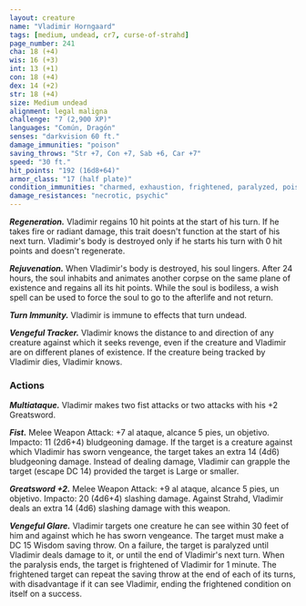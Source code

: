 ```yaml
---
layout: creature
name: "Vladimir Horngaard"
tags: [medium, undead, cr7, curse-of-strahd]
page_number: 241
cha: 18 (+4)
wis: 16 (+3)
int: 13 (+1)
con: 18 (+4)
dex: 14 (+2)
str: 18 (+4)
size: Medium undead
alignment: legal maligna
challenge: "7 (2,900 XP)"
languages: "Común, Dragón"
senses: "darkvision 60 ft."
damage_immunities: "poison"
saving_throws: "Str +7, Con +7, Sab +6, Car +7"
speed: "30 ft."
hit_points: "192 (16d8+64)"
armor_class: "17 (half plate)"
condition_immunities: "charmed, exhaustion, frightened, paralyzed, poisoned, stunned"
damage_resistances: "necrotic, psychic"
---
```


***Regeneration.*** Vladimir regains 10 hit points at the start of his turn. If he takes fire or radiant damage, this trait doesn't function at the start of his next turn. Vladimir's body is destroyed only if he starts his turn with 0 hit points and doesn't regenerate.

***Rejuvenation.*** When Vladimir's body is destroyed, his soul lingers. After 24 hours, the soul inhabits and animates another corpse on the same plane of existence and regains all its hit points. While the soul is bodiless, a wish spell can be used to force the soul to go to the afterlife and not return.

***Turn Immunity.*** Vladimir is immune to effects that turn undead.

***Vengeful Tracker.*** Vladimir knows the distance to and direction of any creature against which it seeks revenge, even if the creature and Vladimir are on different planes of existence. If the creature being tracked by Vladimir dies, Vladimir knows.

### Actions

***Multiataque.*** Vladimir makes two fist attacks or two attacks with his +2 Greatsword.

***Fist.*** Melee Weapon Attack: +7 al ataque, alcance 5 pies, un objetivo. Impacto: 11 (2d6+4) bludgeoning damage. If the target is a creature against which Vladimir has sworn vengeance, the target takes an extra 14 (4d6) bludgeoning damage. Instead of dealing damage, Vladimir can grapple the target (escape DC 14) provided the target is Large or smaller.

***Greatsword +2.*** Melee Weapon Attack: +9 al ataque, alcance 5 pies, un objetivo. Impacto: 20 (4d6+4) slashing damage. Against Strahd, Vladimir deals an extra 14 (4d6) slashing damage with this weapon.

***Vengeful Glare.*** Vladimir targets one creature he can see within 30 feet of him and against which he has sworn vengeance. The target must make a DC 15 Wisdom saving throw. On a failure, the target is paralyzed until Vladimir deals damage to it, or until the end of Vladimir's next turn. When the paralysis ends, the target is frightened of Vladimir for 1 minute. The frightened target can repeat the saving throw at the end of each of its turns, with disadvantage if it can see Vladimir, ending the frightened condition on itself on a success.